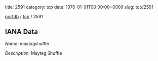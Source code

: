 title: 2591
category: tcp
date: 1970-01-01T00:00:00+0000
slug: tcp/2591

[portdb](/) / [tcp](/category/tcp.html) / 2591


## IANA Data

_Name:_ maytagshuffle

_Description:_ Maytag Shuffle

